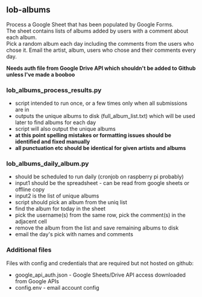 ## lob-albums

Process a Google Sheet that has been populated by Google Forms.  
The sheet contains lists of albums added by users with a comment about each album.  
Pick a random album each day including the comments from the users who chose it. 
Email the artist, album, users who chose and their comments every day.

**Needs auth file from Google Drive API which shouldn't be added to Github unless I've made a booboo**

### lob_albums_process_results.py 
 - script intended to run once, or a few times only when all submissions are in
 - outputs the unique albums to disk (full_album_list.txt) which will be used later to find albums for each day
 - script will also output the unique albums 
 - **at this point spelling mistakes or formatting issues should be identified and fixed manually**
 - **all punctuation etc should be identical for given artists and albums**

### lob_albums_daily_album.py
 - should be scheduled to run daily (cronjob on raspberry pi probably)
 - input1 should be the spreadsheet - can be read from google sheets or offline copy
 - input2 is the list of unique albums
 - script should pick an album from the uniq list
 - find the album for today in the sheet
 - pick the username(s) from the same row, pick the comment(s) in the adjacent cell
 - remove the album from the list and save remaining albums to disk
 - email the day's pick with names and comments
 
### Additional files
Files with config and credentials that are required but not hosted on github:

 - google_api_auth.json - Google Sheets/Drive API access downloaded from Google APIs
 - config.env - email account config
